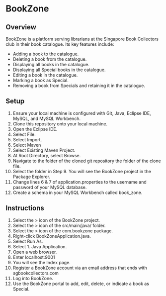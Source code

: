 # BookZone

## Overview
BookZone is a platform serving librarians at the Singapore Book Collectors club in their book catalogue. Its key features include:

+ Adding a book to the catalogue.
+ Deleting a book from the catalogue.
+ Displaying all books in the catalogue.
+ Displaying all Special books in the catalogue.
+ Editing a book in the catalogue.
+ Marking a book as Special.
+ Removing a book from Specials and retaining it in the catalogue.

## Setup
1. Ensure your local machine is configured with Git, Java, Eclipse IDE, MySQL, and MySQL Workbench.
2. Clone this repository onto your local machine.
3. Open the Eclipse IDE.
4. Select File.
5. Select Import.
6. Select Maven
7. Select Existing Maven Project.
8. At Root Directory, select Browse.
9. Navigate to the folder of the cloned git repository the folder of the clone file.
10. Select the folder in Step 9. You will see the BookZone project in the Package Explorer.
11. Change lines 6 & 7 of application.properties to the username and password of your MySQL database.
12. Create a schema in your MySQL Workbench called book_zone.

## Instructions
1. Select the > icon of the BookZone project.
2. Select the > icon of the src/main/java/ folder.
3. Select the > icon of the com.bookzone package.
4. Right-click BookZoneApplication.java.
5. Select Run As.
6. Select 1. Java Application.
7. Open a web browser.
8. Enter localhost:9001
9. You will see the Index page.
10. Register a BookZone account via an email address that ends with sgbookcollectors.com
11. Log into BookZone.
12. Use the BookZone portal to add, edit, delete, or indicate a book as Special.